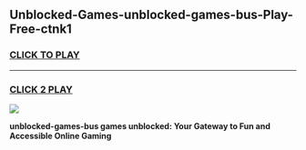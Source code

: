 
## Unblocked-Games-unblocked-games-bus-Play-Free-ctnk1
<h3>
<a href="https://premium76.site?title=unblocked-games-bus&ref=21A">CLICK TO PLAY</a></h3>
<hr>

<h3>
<a href="https://premium76.site?title=unblocked-games-bus&ref=21A">CLICK 2 PLAY</a>
  
</h3>

<a href="https://premium76.site?title=unblocked-games-bus&ref=21A"><img src="https://clearcache.store/games.png"></a>


**unblocked-games-bus games unblocked: Your Gateway to Fun and Accessible Online Gaming**
